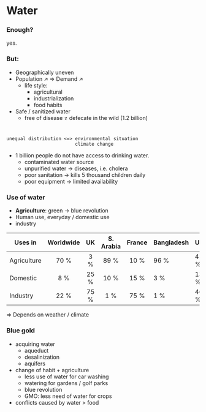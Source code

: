 # Water
### Enough? 
yes.

### But:
- Geographically uneven
- Population ↗ =>  Demand ↗
	- life style:
		- agricultural
		- industrialization
		- food habits
- Safe / sanitized water 
	- free of disease ≠ defecate in the wild (1.2 billion)  

#

	unequal distribution <=> environmental situation
	                         climate change



- 1 billion people do not have access to drinking water.  
	- contaminated water source
	- unpurified water -> diseases, i.e. cholera
	- poor sanitation -> kills 5 thousand children daily
	- poor equipment -> limited availability

### Use of water
- **Agriculture**: green -> blue revolution
- Human use, everyday / domestic use
- industry

| Uses in     | Worldwide |  UK  | S. Arabia | France | Bangladesh | US   | Japan |
|-------------|:---------:|:----:|:---------:|:------:|------------|------|-------|
| Agriculture |    70 %   |  3 % |    89 %   |  10 %  |    96 %    | 41 % |  63 % |
| Domestic    |    8 %    | 25 % |    10 %   |  15 %  |     3 %    | 13 % |  19 % |
| Industry    |    22 %   | 75 % |    1 %    |  75 %  |     1 %    | 46 % |  18 % |

=> Depends on weather / climate

### Blue gold
- acquiring water	
	- aqueduct
	- desalinization 
	- aquifers
- change of habit + agriculture 
	- less use of water for car washing 
	- watering for gardens / golf parks
	- blue revolution
	- GMO: less need of water for crops
- conflicts caused by water > food